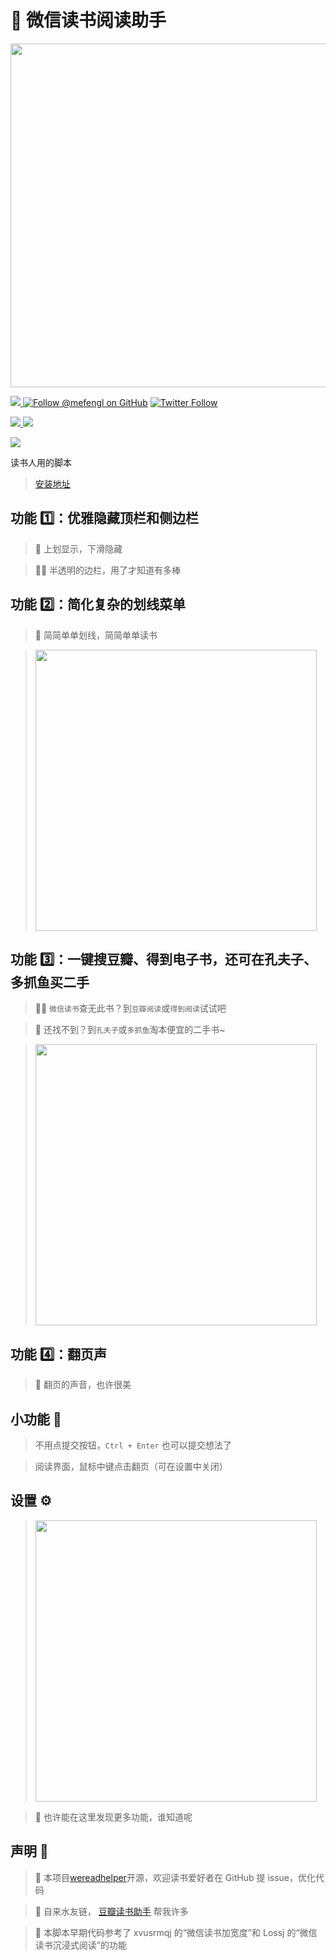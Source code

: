 # 📘 微信读书阅读助手

<img src="https://pub-a57c0ab473094e398e91626882bd3cb6.r2.dev/grid_0.png" width="550">

<a href="https://github.com/mefengl/wereadhelper"> <img src="https://img.shields.io/github/stars/mefengl/wereadhelper?style=social"/> </a>
[![Follow @mefengl on GitHub](https://img.shields.io/github/followers/mefengl?label=Follow%20%40mefengl&style=social "GitHub")](https://github.com/mefengl)
[![Twitter Follow](https://img.shields.io/twitter/follow/mefengl?style=social)](https://twitter.com/mefengl)

<a href="https://greasyfork.org/zh-CN/scripts/420774/stats"> <img src="https://img.shields.io/greasyfork/dd/420774"/> </a>
<a href="https://greasyfork.org/zh-CN/scripts/420774/stats"> <img src="https://img.shields.io/greasyfork/dt/420774"/> </a>

<a href="https://opensource.org/licenses/MIT"> <img src="https://img.shields.io/greasyfork/l/420774?color=&label=License"/> </a>

读书人用的脚本

> [安装地址](https://greasyfork.org/zh-CN/scripts/420774)

## 功能 1️⃣：优雅隐藏顶栏和侧边栏

> 🥡 上划显示，下滑隐藏

> 😶‍🌫️ 半透明的边栏，用了才知道有多棒

## 功能 2️⃣：简化复杂的划线菜单

> 🍵 简简单单划线，简简单单读书

> <img src="https://greasyfork.org/rails/active_storage/blobs/redirect/eyJfcmFpbHMiOnsibWVzc2FnZSI6IkJBaHBBek5aQVE9PSIsImV4cCI6bnVsbCwicHVyIjoiYmxvYl9pZCJ9fQ==--8ea9dea15b9d2bcdc675f0c62fa9914043c2a812/2022-09-03_07-16-35.png" width="450">

## 功能 3️⃣：一键搜豆瓣、得到电子书，还可在孔夫子、多抓鱼买二手

> 🕵️‍♀️ `微信读书`查无此书？到`豆瓣阅读`或`得到阅读`试试吧

> 🤠️ 还找不到？到`孔夫子`或`多抓鱼`淘本便宜的二手书~

> <img src="https://greasyfork.org/rails/active_storage/blobs/redirect/eyJfcmFpbHMiOnsibWVzc2FnZSI6IkJBaHBBMWRoQVE9PSIsImV4cCI6bnVsbCwicHVyIjoiYmxvYl9pZCJ9fQ==--dd6eedaa17e5df21f4a6798e3b5757584e929ad8/SCR-20220924-r4s.png?locale=zh-CN" width="450">

## 功能 4️⃣：翻页声

> 🎵 翻页的声音，也许很美

## 小功能 🦴

> 不用点提交按钮，`Ctrl + Enter` 也可以提交想法了

> 阅读界面，鼠标中键点击翻页（可在设置中关闭）

## 设置 ⚙

> <img src="https://greasyfork.org/rails/active_storage/blobs/redirect/eyJfcmFpbHMiOnsibWVzc2FnZSI6IkJBaHBBMVpoQVE9PSIsImV4cCI6bnVsbCwicHVyIjoiYmxvYl9pZCJ9fQ==--464ba7e421f20ee328439e9e0dca9bfb9aac8899/SCR-20220924-r52.png?locale=zh-CN" width="450">

> 🫣 也许能在这里发现更多功能，谁知道呢

## 声明 👀

> 📝 本项目[wereadhelper](https://github.com/mefengl/wereadhelper)开源，欢迎读书爱好者在 GitHub 提 issue，优化代码

> 🥰 自来水友链， [豆瓣读书助手](https://greasyfork.org/zh-CN/scripts/412479-ebooks-assistant) 帮我许多

> 🎈 本脚本早期代码参考了 xvusrmqj 的“微信读书加宽度”和 Lossj 的“微信读书沉浸式阅读”的功能
